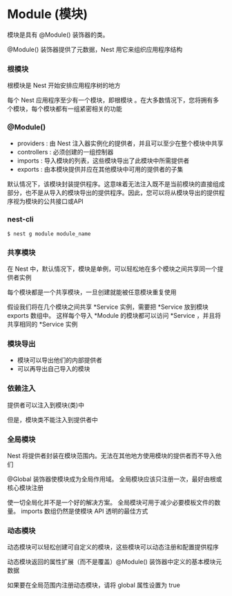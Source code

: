 # Module (模块)
模块是具有 @Module() 装饰器的类。

@Module() 装饰器提供了元数据，Nest 用它来组织应用程序结构


### 根模块
根模块是 Nest 开始安排应用程序树的地方

每个 Nest 应用程序至少有一个模块，即根模块 。在大多数情况下，您将拥有多个模块，每个模块都有一组紧密相关的功能


### @Module()
* providers : 由 Nest 注入器实例化的提供者，并且可以至少在整个模块中共享
* controllers : 必须创建的一组控制器
* imports : 导入模块的列表，这些模块导出了此模块中所需提供者
* exports : 由本模块提供并应在其他模块中可用的提供者的子集

默认情况下，该模块封装提供程序。这意味着无法注入既不是当前模块的直接组成部分，也不是从导入的模块导出的提供程序。因此，您可以将从模块导出的提供程序视为模块的公共接口或API


### nest-cli
```shell
$ nest g module module_name
```


### 共享模块
在 Nest 中，默认情况下，模块是单例，可以轻松地在多个模块之间共享同一个提供者实例

每个模块都是一个共享模块，一旦创建就能被任意模块重复使用

假设我们将在几个模块之间共享 *Service 实例，需要把 *Service 放到模块 exports 数组中。
这样每个导入 *Module 的模块都可以访问 *Service ，并且将共享相同的 *Service 实例


### 模块导出
* 模块可以导出他们的内部提供者
* 可以再导出自己导入的模块


### 依赖注入
提供者可以注入到模块(类)中

但是，模块类不能注入到提供者中


### 全局模块
Nest 将提供者封装在模块范围内。无法在其他地方使用模块的提供者而不导入他们

@Global 装饰器使模块成为全局作用域。 全局模块应该只注册一次，最好由根或核心模块注册

使一切全局化并不是一个好的解决方案。 全局模块可用于减少必要模板文件的数量。 imports 数组仍然是使模块 API 透明的最佳方式


### 动态模块
动态模块可以轻松创建可自定义的模块，这些模块可以动态注册和配置提供程序

动态模块返回的属性扩展（而不是覆盖）@Module() 装饰器中定义的基本模块元数据

如果要在全局范围内注册动态模块，请将 global 属性设置为 true



